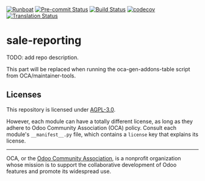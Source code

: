 
[![Runboat](https://img.shields.io/badge/runboat-Try%20me-875A7B.png)](https://runboat.odoo-community.org/builds?repo=OCA/sale-reporting&target_branch=17.0)
[![Pre-commit Status](https://github.com/OCA/sale-reporting/actions/workflows/pre-commit.yml/badge.svg?branch=17.0)](https://github.com/OCA/sale-reporting/actions/workflows/pre-commit.yml?query=branch%3A17.0)
[![Build Status](https://github.com/OCA/sale-reporting/actions/workflows/test.yml/badge.svg?branch=17.0)](https://github.com/OCA/sale-reporting/actions/workflows/test.yml?query=branch%3A17.0)
[![codecov](https://codecov.io/gh/OCA/sale-reporting/branch/17.0/graph/badge.svg)](https://codecov.io/gh/OCA/sale-reporting)
[![Translation Status](https://translation.odoo-community.org/widgets/sale-reporting-17-0/-/svg-badge.svg)](https://translation.odoo-community.org/engage/sale-reporting-17-0/?utm_source=widget)

<!-- /!\ do not modify above this line -->

# sale-reporting

TODO: add repo description.

<!-- /!\ do not modify below this line -->

<!-- prettier-ignore-start -->

[//]: # (addons)

This part will be replaced when running the oca-gen-addons-table script from OCA/maintainer-tools.

[//]: # (end addons)

<!-- prettier-ignore-end -->

## Licenses

This repository is licensed under [AGPL-3.0](LICENSE).

However, each module can have a totally different license, as long as they adhere to Odoo Community Association (OCA)
policy. Consult each module's `__manifest__.py` file, which contains a `license` key
that explains its license.

----
OCA, or the [Odoo Community Association](http://odoo-community.org/), is a nonprofit
organization whose mission is to support the collaborative development of Odoo features
and promote its widespread use.
